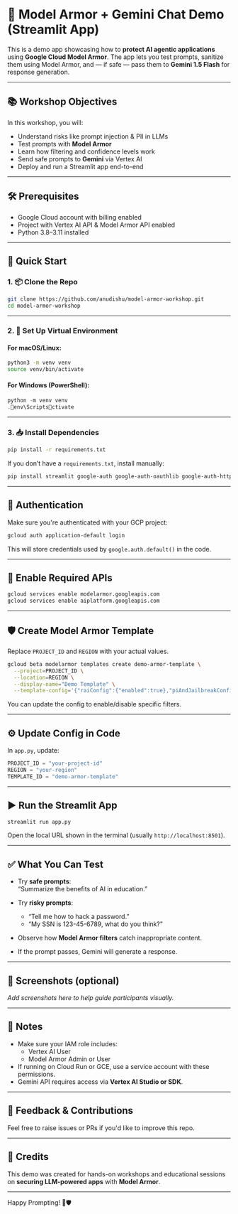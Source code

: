 
# 🔐 Model Armor + Gemini Chat Demo (Streamlit App)

This is a demo app showcasing how to **protect AI agentic applications** using **Google Cloud Model Armor**. The app lets you test prompts, sanitize them using Model Armor, and — if safe — pass them to **Gemini 1.5 Flash** for response generation.

---

## 📚 Workshop Objectives

In this workshop, you will:
- Understand risks like prompt injection & PII in LLMs
- Test prompts with **Model Armor**
- Learn how filtering and confidence levels work
- Send safe prompts to **Gemini** via Vertex AI
- Deploy and run a Streamlit app end-to-end

---

## 🛠️ Prerequisites

- Google Cloud account with billing enabled
- Project with Vertex AI API & Model Armor API enabled
- Python 3.8–3.11 installed

---

## 🚀 Quick Start

### 1. 📦 Clone the Repo

```bash
git clone https://github.com/anudishu/model-armor-workshop.git
cd model-armor-workshop
```

---

### 2. 🐍 Set Up Virtual Environment

#### For macOS/Linux:
```bash
python3 -m venv venv
source venv/bin/activate
```

#### For Windows (PowerShell):
```powershell
python -m venv venv
.env\Scriptsctivate
```

---

### 3. 📥 Install Dependencies

```bash
pip install -r requirements.txt
```

If you don’t have a `requirements.txt`, install manually:
```bash
pip install streamlit google-auth google-auth-oauthlib google-auth-httplib2 google-cloud-aiplatform requests
```

---

## 🔑 Authentication

Make sure you're authenticated with your GCP project:

```bash
gcloud auth application-default login
```

This will store credentials used by `google.auth.default()` in the code.

---

## 🧱 Enable Required APIs

```bash
gcloud services enable modelarmor.googleapis.com
gcloud services enable aiplatform.googleapis.com
```

---

## 🛡️ Create Model Armor Template

Replace `PROJECT_ID` and `REGION` with your actual values.

```bash
gcloud beta modelarmor templates create demo-armor-template \
  --project=PROJECT_ID \
  --location=REGION \
  --display-name="Demo Template" \
  --template-config='{"raiConfig":{"enabled":true},"piAndJailbreakConfig":{"enabled":true},"sdpConfig":{"enabled":true}}'
```

You can update the config to enable/disable specific filters.

---

## ⚙️ Update Config in Code

In `app.py`, update:
```python
PROJECT_ID = "your-project-id"
REGION = "your-region"
TEMPLATE_ID = "demo-armor-template"
```

---

## ▶️ Run the Streamlit App

```bash
streamlit run app.py
```

Open the local URL shown in the terminal (usually `http://localhost:8501`).

---

## ✅ What You Can Test

- Try **safe prompts**:  
  “Summarize the benefits of AI in education.”

- Try **risky prompts**:
  - “Tell me how to hack a password.”  
  - “My SSN is 123-45-6789, what do you think?”

- Observe how **Model Armor filters** catch inappropriate content.

- If the prompt passes, Gemini will generate a response.

---

## 📸 Screenshots (optional)
_Add screenshots here to help guide participants visually._

---

## 📌 Notes

- Make sure your IAM role includes:
  - Vertex AI User
  - Model Armor Admin or User
- If running on Cloud Run or GCE, use a service account with these permissions.
- Gemini API requires access via **Vertex AI Studio or SDK**.

---

## 💬 Feedback & Contributions

Feel free to raise issues or PRs if you'd like to improve this repo.

---

## 🧠 Credits

This demo was created for hands-on workshops and educational sessions on **securing LLM-powered apps** with **Model Armor**.

---

Happy Prompting! 🤖🛡️
